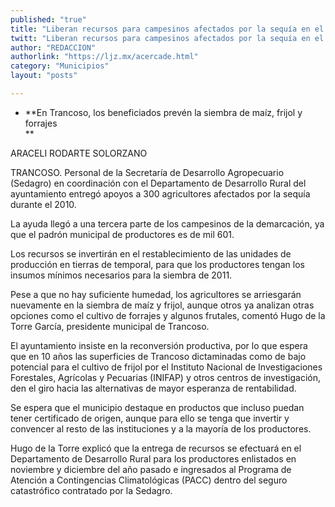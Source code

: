 ```yaml
---
published: "true"
title: "Liberan recursos para campesinos afectados por la sequía en el 2010"
twitt: "Liberan recursos para campesinos afectados por la sequía en el 2010"
author: "REDACCION"
authorlink: "https://ljz.mx/acercade.html"
category: "Municipios"
layout: "posts"

---
```


*   **En Trancoso, los beneficiados prevén la siembra de maíz, frijol y forrajes   
    **


  ARACELI RODARTE SOLORZANO



  TRANCOSO. Personal de la Secretaría de Desarrollo Agropecuario (Sedagro) en coordinación con el Departamento de Desarrollo Rural del ayuntamiento entregó apoyos a 300 agricultores afectados por la sequía durante el 2010.



  La ayuda llegó a una tercera parte de los campesinos de la demarcación, ya que el padrón municipal de productores es de mil 601.



  Los recursos se invertirán en el restablecimiento de las unidades de producción en tierras de temporal, para que los productores tengan los insumos mínimos necesarios para la siembra de 2011.



  Pese a que no hay suficiente humedad, los agricultores se arriesgarán nuevamente en la siembra de maíz y frijol, aunque otros ya analizan otras opciones como el cultivo de forrajes y algunos frutales, comentó Hugo de la Torre García, presidente municipal de Trancoso.



  El ayuntamiento insiste en la reconversión productiva, por lo que espera que en 10 años las superficies de Trancoso dictaminadas como de bajo potencial para el cultivo de frijol por el Instituto Nacional de Investigaciones Forestales, Agrícolas y Pecuarias (INIFAP) y otros centros de investigación, den el giro hacia las alternativas de mayor esperanza de rentabilidad.



  Se espera que el municipio destaque en productos que incluso puedan tener certificado de origen, aunque para ello se tenga que invertir y convencer al resto de las instituciones y a la mayoría de los productores.



  Hugo de la Torre explicó que la entrega de recursos se efectuará en el Departamento de Desarrollo Rural para los productores enlistados en noviembre y diciembre del año pasado e ingresados al Programa de Atención a Contingencias Climatológicas (PACC) dentro del seguro catastrófico contratado por la Sedagro.


